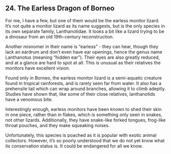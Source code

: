 
## 24. The Earless Dragon of Borneo

For me, I have a few, but one of them would be the earless monitor lizard. It’s not quite a monitor lizard as its name suggests, but is the only species in its own separate family, Lanthanotidae. It looks a bit like a lizard trying to be a dinosaur from an old 19th-century reconstruction.

Another misnomer in their name is “earless” - they can hear, though they lack an eardrum and don’t even have ear openings, hence the genus name Lanthanotus (meaning “hidden ear”). Their eyes are also greatly reduced, and at a glance are hard to spot at all. This is unusual as their relatives the monitors have excellent vision.

Found only in Borneo, the earless monitor lizard is a semi-aquatic creature found in tropical rainforests, and is rarely seen far from water. It also has a prehensile tail which can wrap around branches, allowing it to climb adeptly. Studies have shown that, like some of their close relatives, lanthanotids have a venomous bite.

Interestingly enough, earless monitors have been known to shed their skin in one piece, rather than in flakes, which is something only seen in snakes, not other lizards. Additionally, they have snake-like forked tongues, frog-like throat pouches, and they make squeaking noises.

Unfortunately, this species is poached as it is popular with exotic animal collectors. However, it’s so poorly understood that we do not yet know what its conservation status is. It could be endangered for all we know.

